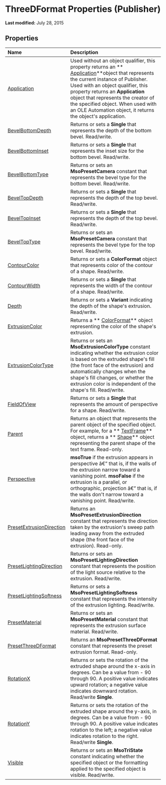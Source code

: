
# ThreeDFormat Properties (Publisher)

 **Last modified:** July 28, 2015


## Properties



|**Name**|**Description**|
|:-----|:-----|
| [Application](3e7db8a5-230f-f80d-f69f-95f978fb99ac.md)|Used without an object qualifier, this property returns an  ** [Application](acfc7efb-e6a5-a89a-3aee-3cb4af2f3508.md)**object that represents the current instance of Publisher. Used with an object qualifier, this property returns an  **Application** object that represents the creator of the specified object. When used with an OLE Automation object, it returns the object's application.|
| [BevelBottomDepth](d02105d0-88ee-d1d3-4e44-60299b0c5f76.md)|Returns or sets a  **Single** that represents the depth of the bottom bevel. Read/write.|
| [BevelBottomInset](1b9f2e37-e355-77f0-a11f-345dfe5e8780.md)|Returns or sets a  **Single** that represents the inset size for the bottom bevel. Read/write.|
| [BevelBottomType](ed6173e5-e487-b69e-1d82-b5af103340bd.md)|Returns or sets an  **MsoPresetCamera** constant that represents the bevel type for the bottom bevel. Read/write.|
| [BevelTopDepth](0ee817dc-1e28-1995-64fe-aa418c9d055d.md)|Returns or sets a  **Single** that represents the depth of the top bevel. Read/write.|
| [BevelTopInset](d4bdeed9-36e0-1e4d-d881-cfc912a0ed61.md)|Returns or sets a  **Single** that represents the depth of the top bevel. Read/write.|
| [BevelTopType](4a9d2f3e-a6a5-c0bb-edad-f0be4c167b35.md)|Returns or sets an  **MsoPresetCamera** constant that represents the bevel type for the top bevel. Read/write.|
| [ContourColor](4021df2d-8e38-098f-c539-851069b91584.md)|Returns or sets a  **ColorFormat** object that represents color of the contour of a shape. Read/write.|
| [ContourWidth](6bdaba81-d838-e353-b519-666e909cfa5b.md)|Returns or sets a  **Single** that represents the width of the contour of a shape. Read/write.|
| [Depth](b6b46ddb-e3dd-0f9a-1a67-6433bb9ea89a.md)|Returns or sets a  **Variant** indicating the depth of the shape's extrusion. Read/write.|
| [ExtrusionColor](209a47fd-a219-9533-1a4a-572dfa4312f2.md)|Returns a  ** [ColorFormat](659069e1-e359-94d7-de06-a1d98378193b.md)** object representing the color of the shape's extrusion.|
| [ExtrusionColorType](5abd895d-0cf3-985d-537e-e45d02f8a852.md)|Returns or sets an  **MsoExtrusionColorType** constant indicating whether the extrusion color is based on the extruded shape's fill (the front face of the extrusion) and automatically changes when the shape's fill changes, or whether the extrusion color is independent of the shape's fill. Read/write.|
| [FieldOfView](ebd9e887-eb61-28e2-2ca6-a271ea9a3272.md)|Returns or sets a  **Single** that represents the amount of perspective for a shape. Read/write.|
| [Parent](97e63fd4-9a1a-3770-3716-e8406c680d5a.md)|Returns an object that represents the parent object of the specified object. For example, for a  ** [TextFrame](95e88f5a-b3dc-272e-7c1d-5282c97ae11e.md)** object, returns a ** [Shape](666cb7f0-62a8-f419-9838-007ef29506ee.md)** object representing the parent shape of the text frame. Read-only.|
| [Perspective](5a85f7fa-2c72-e9b0-75f0-e6d6680ecd99.md)| **msoTrue** if the extrusion appears in perspective â€” that is, if the walls of the extrusion narrow toward a vanishing point. **msoFalse** if the extrusion is a parallel, or orthographic, projection â€” that is, if the walls don't narrow toward a vanishing point. Read/write.|
| [PresetExtrusionDirection](fdf3843e-12bc-4b3b-11cb-e512abd991af.md)|Returns an  **MsoPresetExtrusionDirection** constant that represents the direction taken by the extrusion's sweep path leading away from the extruded shape (the front face of the extrusion). Read-only.|
| [PresetLightingDirection](94957653-a4e1-bcb6-7697-ed10d1b54301.md)|Returns or sets an  **MsoPresetLightingDirection** constant that represents the position of the light source relative to the extrusion. Read/write.|
| [PresetLightingSoftness](8bad53c5-9d1c-367f-3f43-64691e193334.md)|Returns or sets a  **MsoPresetLightingSoftness** constant that represents the intensity of the extrusion lighting. Read/write.|
| [PresetMaterial](5f12fb22-f596-0d59-1f02-63ce8d4bd927.md)|Returns or sets an  **MsoPresetMaterial** constant that represents the extrusion surface material. Read/write.|
| [PresetThreeDFormat](da0b2e3e-57e5-9c6f-6d08-3f60d38ba1f8.md)|Returns an  **MsoPresetThreeDFormat** constant that represents the preset extrusion format. Read-only.|
| [RotationX](1ee394cb-746b-02f0-f2af-aa4a6fffd172.md)|Returns or sets the rotation of the extruded shape around the x-axis in degrees. Can be a value from - 90 through 90. A positive value indicates upward rotation; a negative value indicates downward rotation. Read/write  **Single**.|
| [RotationY](571f090b-71a8-c92e-b4d8-4f21a4c383ed.md)|Returns or sets the rotation of the extruded shape around the y-axis, in degrees. Can be a value from - 90 through 90. A positive value indicates rotation to the left; a negative value indicates rotation to the right. Read/write  **Single**.|
| [Visible](dbda23fe-de06-cc17-c3bc-2bfb780d3184.md)|Returns or sets an  **MsoTriState** constant indicating whether the specified object or the formatting applied to the specified object is visible. Read/write.|
